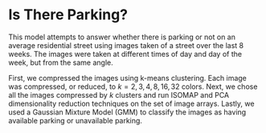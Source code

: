 # Is There Parking?

This model attempts to answer whether there is parking or not on an average residential street using 
images taken of a street over the last 8 weeks. The images were taken at different times of day and day 
of the week, but from the same angle.

First, we compressed the images using k-means clustering. Each image was compressed, or reduced, to $k = 2,3,4,8,16,32$ colors. Next, we chose all the images compressed by $k$ clusters and run ISOMAP and PCA 
dimensionality reduction techniques on the set of image arrays. Lastly, we used a Gaussian Mixture Model (GMM) to classify the images as having available parking or unavailable parking.
